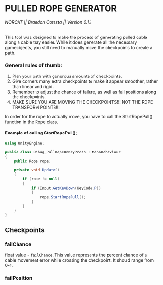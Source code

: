 # PULLED ROPE GENERATOR 

###### NORCAT || Brandon Cotesta || Version 0.1.1

This tool was designed to make the process of generating pulled cable along a cable tray easier.
While it does generate all the necessary gameobjects, you still need to manually move the checkpoints to create a path.

### General rules of thumb:
1) Plan your path with generous amounts of checkpoints.
2) Give corners many extra checkpoints to make it appear smoother, rather than linear and rigid.
3) Remember to adjust the chance of failure, as well as fail positions along the checkpoints.
4) MAKE SURE YOU ARE MOVING THE CHECKPOINTS!!! NOT THE ROPE TRANSFORM POINTS!!!

In order for the rope to actually move, you have to call the StartRopePull() function in the Rope class.

#### Example of calling StartRopePull();
```c#
using UnityEngine;

public class Debug_PullRopeOnKeyPress : MonoBehaviour
{
    public Rope rope;

    private void Update()
    {
        if (rope != null)
        {
            if (Input.GetKeyDown(KeyCode.P))
            {
                rope.StartRopePull();
            }
        }
    }
}
```
## Checkpoints

### failChance
float value - `failChance`. This value represents the percent chance of a cable movement error while crossing the checkpoint. It should range from 0-1.

### failPosition
